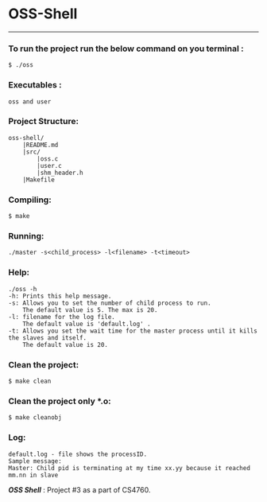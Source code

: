 # OSS-Shell
----------------------

### To run the project run the below command on you terminal :
```
$ ./oss
```

### Executables :
```
oss and user
```

### Project Structure:

```
oss-shell/
	|README.md
	|src/
		|oss.c
		|user.c
		|shm_header.h
	|Makefile
```

### Compiling:

```
$ make
```
### Running:

```
./master -s<child_process> -l<filename> -t<timeout>
```

### Help:

```
./oss -h
-h: Prints this help message.
-s: Allows you to set the number of child process to run.
	The default value is 5. The max is 20.
-l: filename for the log file.
	The default value is 'default.log' .
-t: Allows you set the wait time for the master process until it kills the slaves and itself.
	The default value is 20.
```

### Clean the project:

```
$ make clean
```

### Clean the project only *.o:

```
$ make cleanobj
```

### Log:

```
default.log - file shows the processID.
Sample message:
Master: Child pid is terminating at my time xx.yy because it reached mm.nn in slave
```

***OSS Shell*** : Project #3 as a part of CS4760. 